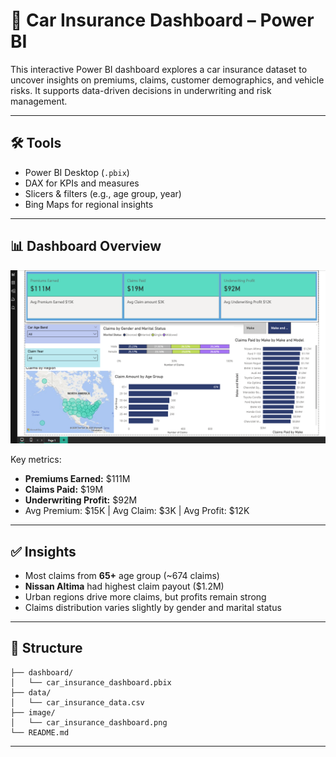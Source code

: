 # 🚗 Car Insurance Dashboard – Power BI

This interactive Power BI dashboard explores a car insurance dataset to uncover insights on premiums, claims, customer demographics, and vehicle risks. It supports data-driven decisions in underwriting and risk management.

---

## 🛠 Tools
- Power BI Desktop (`.pbix`)
- DAX for KPIs and measures
- Slicers & filters (e.g., age group, year)
- Bing Maps for regional insights

---

## 📊 Dashboard Overview
![Dashboard Screenshot](image/car_insurance_dashboard.png)

Key metrics:
- **Premiums Earned:** $111M
- **Claims Paid:** $19M
- **Underwriting Profit:** $92M
- Avg Premium: $15K | Avg Claim: $3K | Avg Profit: $12K

---

## ✅ Insights
- Most claims from **65+** age group (~674 claims)
- **Nissan Altima** had highest claim payout ($1.2M)
- Urban regions drive more claims, but profits remain strong
- Claims distribution varies slightly by gender and marital status

---

## 📁 Structure
```
├── dashboard/
│   └── car_insurance_dashboard.pbix
├── data/
│   └── car_insurance_data.csv
├── image/
│   └── car_insurance_dashboard.png
└── README.md
```

---


